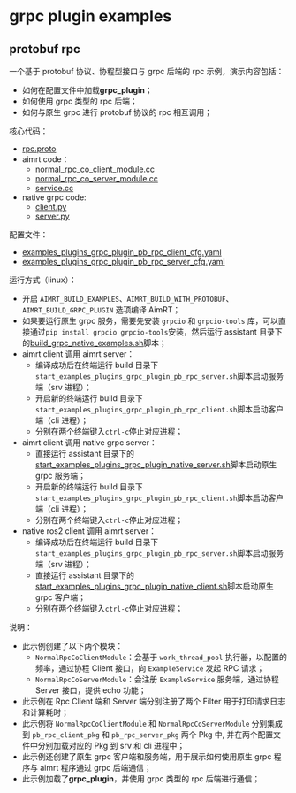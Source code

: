 # grpc plugin examples

## protobuf rpc

一个基于 protobuf 协议、协程型接口与 grpc 后端的 rpc 示例，演示内容包括：
- 如何在配置文件中加载**grpc_plugin**；
- 如何使用 grpc 类型的 rpc 后端；
- 如何与原生 grpc 进行 protobuf 协议的 rpc 相互调用；


核心代码：
- [rpc.proto](../../../protocols/example/rpc.proto)
- aimrt code：
  - [normal_rpc_co_client_module.cc](../../cpp/pb_rpc/module/normal_rpc_co_client_module/normal_rpc_co_client_module.cc)
  - [normal_rpc_co_server_module.cc](../../cpp/pb_rpc/module/normal_rpc_co_server_module/normal_rpc_co_server_module.cc)
  - [service.cc](../../cpp/pb_rpc/module/normal_rpc_co_server_module/service.cc)
- native grpc code:
  - [client.py](./assistant/client.py)
  - [server.py](./assistant/server.py)


配置文件：
- [examples_plugins_grpc_plugin_pb_rpc_client_cfg.yaml](./install/linux/bin/cfg/examples_plugins_grpc_plugin_pb_rpc_client_cfg.yaml)
- [examples_plugins_grpc_plugin_pb_rpc_server_cfg.yaml](./install/linux/bin/cfg/examples_plugins_grpc_plugin_pb_rpc_server_cfg.yaml)


运行方式（linux）：
- 开启 `AIMRT_BUILD_EXAMPLES`、`AIMRT_BUILD_WITH_PROTOBUF`、`AIMRT_BUILD_GRPC_PLUGIN` 选项编译 AimRT；
- 如果要运行原生 grpc 服务，需要先安装 `grpcio` 和 `grpcio-tools` 库，可以直接通过`pip install grpcio grpcio-tools`安装，然后运行 assistant 目录下的[build_grpc_native_examples.sh](./assistant/build_grpc_native_examples.sh)脚本；
- aimrt client 调用 aimrt server：
  - 编译成功后在终端运行 build 目录下`start_examples_plugins_grpc_plugin_pb_rpc_server.sh`脚本启动服务端（srv 进程）；
  - 开启新的终端运行 build 目录下`start_examples_plugins_grpc_plugin_pb_rpc_client.sh`脚本启动客户端（cli 进程）；
  - 分别在两个终端键入`ctrl-c`停止对应进程；
- aimrt client 调用 native grpc server：
  - 直接运行 assistant 目录下的[start_examples_plugins_grpc_plugin_native_server.sh](./assistant/start_examples_plugins_grpc_plugin_native_server.sh)脚本启动原生 grpc 服务端；
  - 开启新的终端运行 build 目录下`start_examples_plugins_grpc_plugin_pb_rpc_client.sh`脚本启动客户端（cli 进程）；
  - 分别在两个终端键入`ctrl-c`停止对应进程；
- native ros2 client 调用 aimrt server：
  - 编译成功后在终端运行 build 目录下`start_examples_plugins_grpc_plugin_pb_rpc_server.sh`脚本启动服务端（srv 进程）；
  - 直接运行 assistant 目录下的[start_examples_plugins_grpc_plugin_native_client.sh](./assistant/start_examples_plugins_grpc_plugin_native_client.sh)脚本启动原生 grpc 客户端；
  - 分别在两个终端键入`ctrl-c`停止对应进程；


说明：
- 此示例创建了以下两个模块：
  - `NormalRpcCoClientModule`：会基于 `work_thread_pool` 执行器，以配置的频率，通过协程 Client 接口，向 `ExampleService` 发起 RPC 请求；
  - `NormalRpcCoServerModule`：会注册 `ExampleService` 服务端，通过协程 Server 接口，提供 echo 功能；
- 此示例在 Rpc Client 端和 Server 端分别注册了两个 Filter 用于打印请求日志和计算耗时；
- 此示例将 `NormalRpcCoClientModule` 和 `NormalRpcCoServerModule` 分别集成到 `pb_rpc_client_pkg` 和 `pb_rpc_server_pkg` 两个 Pkg 中, 并在两个配置文件中分别加载对应的 Pkg 到 srv 和 cli 进程中；
- 此示例还创建了原生 grpc 客户端和服务端，用于展示如何使用原生 grpc 程序与 aimrt 程序通过 grpc 后端通信；
- 此示例加载了**grpc_plugin**，并使用 grpc 类型的 rpc 后端进行通信；

